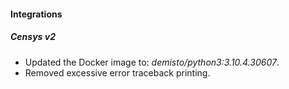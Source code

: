 
#### Integrations
##### Censys v2
- Updated the Docker image to: *demisto/python3:3.10.4.30607*.
- Removed excessive error traceback printing.
